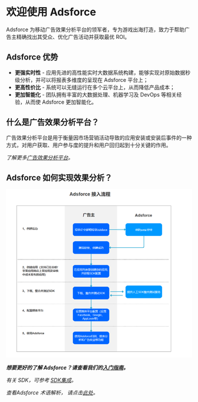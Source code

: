 # 欢迎使用 Adsforce

Adsforce 为移动广告效果分析平台的领军者，专为游戏出海打造，致力于帮助广告主精确找出其受众、优化广告活动并获取最优 ROI。

## Adsforce 优势

* **更强实时性** - 应用先进的高性能实时大数据系统构建，能够实现对原始数据秒级分析，并可以将报表多维度的呈现在 Adsforce 平台上；
* **更高性价比** - 系统可以无缝运行在多个云平台上，从而降低产品成本；
* **更加智能化** - 团队拥有丰富的大数据处理、机器学习及 DevOps 等相关经验，从而使 Adsforce 更加智能化。

## 什么是广告效果分析平台？

广告效果分析平台是用于衡量因市场营销活动导致的应用安装或安装后事件的一种方式，对用户获取、用户参与度的提升和用户回归起到十分关键的作用。

*了解更多[广告效果分析平台](advertising-effectiveness/README.md)。*

## Adsforce 如何实现效果分析？

![1](1.png)

***想要更好的了解 Adsforce？请查看我们的[入门指南](../get-started/README.md)。*** 

*有关 SDK，可参考 [SDK集成](../sdk-integrations/README.md)。*

*查看Adsforce 术语解析， 请点击[此处](../glossary/README.md)。*

